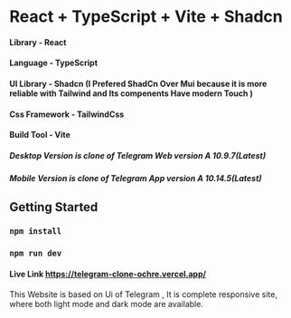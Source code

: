 # React + TypeScript + Vite + Shadcn

#### Library - React
#### Language - TypeScript
#### UI Library - Shadcn (I Prefered ShadCn Over Mui because it is more reliable with Tailwind and Its compenents Have modern Touch )
#### Css Framework - TailwindCss
#### Build Tool - Vite

##### Desktop Version is clone of Telegram Web version A 10.9.7(Latest)
##### Mobile Version is clone of Telegram App version A 10.14.5(Latest)

## Getting Started
### `npm install`
### `npm run dev`
#### Live Link https://telegram-clone-ochre.vercel.app/
This Website is based on Ui of Telegram , It is complete responsive site, where both light mode and dark mode are available.

